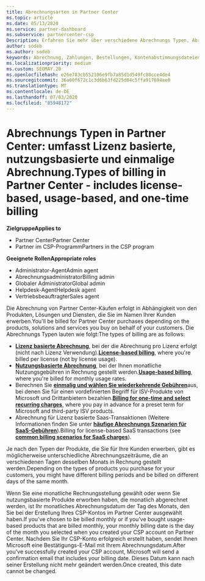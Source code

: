 ```yaml
---
title: Abrechnungsarten in Partner Center
ms.topic: article
ms.date: 05/13/2020
ms.service: partner-dashboard
ms.subservice: partnercenter-csp
Description: Erfahren Sie mehr über verschiedene Abrechnungs Typen, Abrechnungs Zeiträume und Abrechnungsdaten, die Sie möglicherweise im Partner Center sehen.
author: sodeb
ms.author: sodeb
keywords: Abrechnung, Zahlungen, Bestellungen, Kontenabstimmungsdateien, Kontenabstimmungsdatei
ms.localizationpriority: medium
ms.custom: SEOMAY.20
ms.openlocfilehash: e26e783cb552106e9fb7a85d1d549fc80cce4de4
ms.sourcegitcommit: 36a60f672c1c3d6b63fd225d04c5ffa917694ae0
ms.translationtype: MT
ms.contentlocale: de-DE
ms.lasthandoff: 07/03/2020
ms.locfileid: "85948172"
---
```

# <a name="types-of-billing-in-partner-center---includes-license-based-usage-based-and-one-time-billing"></a><span data-ttu-id="6d33f-104">Abrechnungs Typen in Partner Center: umfasst Lizenz basierte, nutzungsbasierte und einmalige Abrechnung.</span><span class="sxs-lookup"><span data-stu-id="6d33f-104">Types of billing in Partner Center - includes license-based, usage-based, and one-time billing</span></span>

<span data-ttu-id="6d33f-105">**Zielgruppe**</span><span class="sxs-lookup"><span data-stu-id="6d33f-105">**Applies to**</span></span>

- <span data-ttu-id="6d33f-106">Partner Center</span><span class="sxs-lookup"><span data-stu-id="6d33f-106">Partner Center</span></span>
- <span data-ttu-id="6d33f-107">Partner im CSP-Programm</span><span class="sxs-lookup"><span data-stu-id="6d33f-107">Partners in the CSP program</span></span>

<span data-ttu-id="6d33f-108">**Geeignete Rollen**</span><span class="sxs-lookup"><span data-stu-id="6d33f-108">**Appropriate roles**</span></span>

- <span data-ttu-id="6d33f-109">Administrator-Agent</span><span class="sxs-lookup"><span data-stu-id="6d33f-109">Admin agent</span></span>
- <span data-ttu-id="6d33f-110">Abrechnungsadministrator</span><span class="sxs-lookup"><span data-stu-id="6d33f-110">Billing admin</span></span>
- <span data-ttu-id="6d33f-111">Globaler Administrator</span><span class="sxs-lookup"><span data-stu-id="6d33f-111">Global admin</span></span>
- <span data-ttu-id="6d33f-112">Helpdesk-Agent</span><span class="sxs-lookup"><span data-stu-id="6d33f-112">Helpdesk agent</span></span>
- <span data-ttu-id="6d33f-113">Vertriebsbeauftragter</span><span class="sxs-lookup"><span data-stu-id="6d33f-113">Sales agent</span></span>

<span data-ttu-id="6d33f-114">Die Abrechnung von Partner Center-Käufen erfolgt in Abhängigkeit von den Produkten, Lösungen und Diensten, die Sie im Namen Ihrer Kunden erwerben.</span><span class="sxs-lookup"><span data-stu-id="6d33f-114">You'll be billed for Partner Center purchases depending on the products, solutions and services you buy on behalf of your customers.</span></span> <span data-ttu-id="6d33f-115">Die Abrechnungs Typen lauten wie folgt:</span><span class="sxs-lookup"><span data-stu-id="6d33f-115">The types of billing are as follows:</span></span>

- <span data-ttu-id="6d33f-116">[**Lizenz basierte Abrechnung**](license-based-billing.md), bei der die Abrechnung pro Lizenz erfolgt (nicht nach Lizenz Verwendung).</span><span class="sxs-lookup"><span data-stu-id="6d33f-116">[**License-based billing**](license-based-billing.md), where you're billed per license (not by license usage).</span></span>
- <span data-ttu-id="6d33f-117">[**Nutzungsbasierte Abrechnung**](usage-based-billing.md), bei der Ihnen monatliche Nutzungsgebühren in Rechnung gestellt werden.</span><span class="sxs-lookup"><span data-stu-id="6d33f-117">[**Usage-based billing**](usage-based-billing.md), where you're billed for monthly usage rates.</span></span>
- <span data-ttu-id="6d33f-118">Berechnen Sie [**einmalig und wählen Sie wiederkehrende Gebühren**](one-time-and-recurring-billing.md)aus, bei denen Sie für einen vordefinierten Begriff für ISV-Produkte von Microsoft und Drittanbietern bezahlen.</span><span class="sxs-lookup"><span data-stu-id="6d33f-118">[**Billing for one-time and select recurring charges**](one-time-and-recurring-billing.md), where you pay in advance for a preset term for Microsoft and third-party ISV products.</span></span>
- <span data-ttu-id="6d33f-119">Abrechnung für Lizenz basierte Saas-Transaktionen (Weitere Informationen finden Sie unter [**häufige Abrechnungs Szenarien für SaaS-Gebühren**](common-billing-scenarios-saas.md)).</span><span class="sxs-lookup"><span data-stu-id="6d33f-119">Billing for license-based SaaS transactions (see [**common billing scenarios for SaaS charges**](common-billing-scenarios-saas.md)).</span></span>

<span data-ttu-id="6d33f-120">Je nach den Typen der Produkte, die Sie für Ihre Kunden erwerben, gibt es möglicherweise unterschiedliche Abrechnungszeiträume, die an verschiedenen Tagen desselben Monats in Rechnung gestellt werden.</span><span class="sxs-lookup"><span data-stu-id="6d33f-120">Depending on the types of products you purchase for your customers, you might have different billing periods and be billed on different days of the same month.</span></span>

<span data-ttu-id="6d33f-121">Wenn Sie eine monatliche Rechnungsstellung gewählt oder wenn Sie nutzungsbasierte Produkte erworben haben, die monatlich abgerechnet werden, ist Ihr monatliches Abrechnungsdatum der Tag des Monats, den Sie bei der Erstellung Ihres CSP-Kontos im Partner Center ausgewählt haben.</span><span class="sxs-lookup"><span data-stu-id="6d33f-121">If you’ve chosen to be billed monthly or if you’ve bought usage-based products that are billed monthly, your monthly billing date is the day of the month you selected when you created your CSP account on Partner Center.</span></span> <span data-ttu-id="6d33f-122">Nachdem Sie Ihr CSP-Konto erfolgreich erstellt haben, sendet Ihnen Microsoft eine Bestätigungs-E-Mail mit Ihrem Abrechnungsdatum.</span><span class="sxs-lookup"><span data-stu-id="6d33f-122">After you’ve successfully created your CSP account, Microsoft will send a confirmation email that includes your billing date.</span></span> <span data-ttu-id="6d33f-123">Dieses Datum kann nach seiner Erstellung nicht mehr geändert werden.</span><span class="sxs-lookup"><span data-stu-id="6d33f-123">Once created, this date cannot be changed.</span></span>
